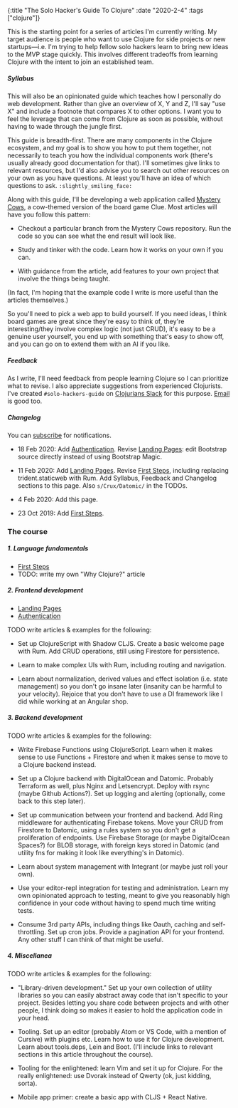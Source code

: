 {:title "The Solo Hacker's Guide To Clojure" :date "2020-2-4" :tags ["clojure"]}

This is the starting point for a series of articles I'm currently writing. My
target audience is people who want to use Clojure for side projects or new
startups&mdash;i.e. I'm trying to help fellow solo hackers learn to bring new
ideas to the MVP stage quickly. This involves different tradeoffs from learning
Clojure with the intent to join an established team.

##### Syllabus

This will also be an opinionated guide which teaches how I personally do web
development. Rather than give an overview of X, Y and Z, I'll say "use X" and
include a footnote that compares X to other options. I want you to feel the
leverage that can come from Clojure as soon as possible, without having to wade
through the jungle first.

This guide is breadth-first. There are many components in the Clojure
ecosystem, and my goal is to show you how to put them together, not necessarily
to teach you how the individual components work (there's usually already good
documentation for that). I'll sometimes give links to relevant resources, but
I'd also advise you to search out other resources on your own as you have
questions. At least you'll have an idea of which questions to ask.
`:slightly_smiling_face:`

Along with this guide, I'll be developing a web application called
[Mystery Cows](https://github.com/jacobobryant/mystery-cows), a cow-themed version
of the board game Clue. Most articles will have you follow this pattern:

 - Checkout a particular branch from the Mystery Cows repository. Run the code
   so you can see what the end result will look like.

 - Study and tinker with the code. Learn how it works on your own if you can.

 - With guidance from the article, add features to your own project that
   involve the things being taught.

(In fact, I'm hoping that the example code I write is more useful than the
articles themselves.)

So you'll need to pick a web app to build yourself. If you need ideas, I think
board games are great since they're easy to think of, they're interesting/they
involve complex logic (not just CRUD), it's easy to be a genuine user yourself,
you end up with something that's easy to show off, and you can go on to extend
them with an AI if you like.

##### Feedback

As I write, I'll need feedback from people learning Clojure so I can prioritize
what to revise. I also appreciate suggestions from experienced Clojurists. I've
created `#solo-hackers-guide` on [Clojurians Slack](http://clojurians.net/) for
this purpose. [Email](mailto:a@jacobobryant.com) is good too.

##### Changelog

You can [subscribe](https://findka.com/subscribe) for notifications.

 - 18 Feb 2020: Add [Authentication](/post/2020/authentication/). Revise
   [Landing Pages](/post/2020/landing-pages/): edit Bootstrap source directly
   instead of using Bootstrap Magic.

 - 11 Feb 2020: Add [Landing Pages](/post/2020/landing-pages/). Revise [First
   Steps](/post/2019/learn-clojure/), including replacing trident.staticweb
   with Rum. Add Syllabus, Feedback and Changelog sections to this page. Also
   `s/Crux/Datomic/` in the TODOs.

 - 4 Feb 2020: Add this page.

 - 23 Oct 2019: Add [First Steps](/post/2019/learn-clojure/).

### The course

##### 1. Language fundamentals

 - [First Steps](/post/2019/learn-clojure/)
 - TODO: write my own "Why Clojure?" article

##### 2. Frontend development

- [Landing Pages](/post/2020/landing-pages/)
- [Authentication](/post/2020/authentication/)

TODO write articles & examples for the following:

 - Set up ClojureScript with Shadow CLJS. Create a basic welcome page with Rum.
   Add CRUD operations, still using Firestore for persistence.

 - Learn to make complex UIs with Rum, including routing and navigation.

 - Learn about normalization, derived values and effect isolation (i.e. state
   management) so you don't go insane later (insanity can be harmful to your
   velocity). Rejoice that you don't have to use a DI framework like I did while
   working at an Angular shop.

##### 3. Backend development

TODO write articles & examples for the following:

- Write Firebase Functions using ClojureScript. Learn when it makes sense to use
  Functions + Firestore and when it makes sense to move to a Clojure backend
  instead.

- Set up a Clojure backend with DigitalOcean and Datomic. Probably Terraform as
  well, plus Nginx and Letsencrypt. Deploy with rsync (maybe Github Actions?).
  Set up logging and alerting (optionally, come back to this step later).

- Set up communication between your frontend and backend. Add Ring middleware
  for authenticating Firebase tokens. Move your CRUD from Firestore to Datomic,
  using a rules system so you don't get a proliferation of endpoints. Use
  Firebase Storage (or maybe DigitalOcean Spaces?) for BLOB storage, with
  foreign keys stored in Datomic (and utility fns for making it look like
  everything's in Datomic).

- Learn about system management with Integrant (or maybe just roll your own).

- Use your editor-repl integration for testing and administration. Learn my own
  opinionated approach to testing, meant to give you reasonably high confidence
  in your code without having to spend much time writing tests.

- Consume 3rd party APIs, including things like Oauth, caching and
  self-throttling. Set up cron jobs. Provide a pagination API for your frontend.
  Any other stuff I can think of that might be useful.

##### 4. Miscellanea

TODO write articles & examples for the following:

- "Library-driven development." Set up your own collection of utility libraries
  so you can easily abstract away code that isn't specific to your project.
  Besides letting you share code between projects and with other people, I think
  doing so makes it easier to hold the application code in your head.

- Tooling. Set up an editor (probably Atom or VS Code, with a mention of
  Cursive) with plugins etc. Learn how to use it for Clojure development. Learn
  about tools.deps, Lein and Boot. (I'll include links to relevant sections in
  this article throughout the course).

- Tooling for the enlightened: learn Vim and set it up for Clojure. For the
  really enlightened: use Dvorak instead of Qwerty (ok, just kidding, sorta).

- Mobile app primer: create a basic app with CLJS + React Native.

